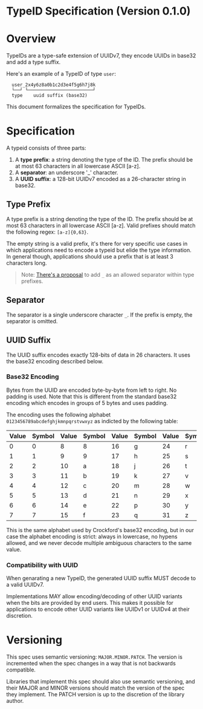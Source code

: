 # TypeID Specification (Version 0.1.0)

# Overview
TypeIDs are a type-safe extension of UUIDv7, they encode UUIDs in base32 and add a type suffix.

Here's an example of a TypeID of type `user`:

```
  user_2x4y6z8a0b1c2d3e4f5g6h7j8k
  └──┘ └────────────────────────┘
  type    uuid suffix (base32)
```

This document formalizes the specification for TypeIDs.

# Specification

A typeid consists of three parts:
1. A **type prefix**: a string denoting the type of the ID. The prefix should be
   at most 63 characters in all lowercase ASCII [a-z].
1. A **separator**: an underscore '_' character.
1. A **UUID suffix**: a 128-bit UUIDv7 encoded as a 26-character string in base32.

## Type Prefix
A type prefix is a string denoting the type of the ID. The prefix should be at most
63 characters in all lowercase ASCII [a-z]. Valid prefixes should match the following
regex: `[a-z]{0,63}`.

The empty string is a valid prefix, it's there for very specific use cases in which
applications need to encode a typeid but elide the type information. In general though,
applications should use a prefix that is at least 3 characters long.

> Note: [There's a proposal](https://github.com/jetpack-io/typeid/issues/7) to add `_` as
> an allowed separator within type prefixes.

## Separator
The separator is a single underscore character `_`. If the prefix is empty, the separator
is omitted.

## UUID Suffix
The UUID suffix encodes exactly 128-bits of data in 26 characters. It uses the base32
encoding described below.

### Base32 Encoding
Bytes from the UUID are encoded byte-by-byte from left to right. No padding is used.
Note that this is different from the standard base32 encoding which encodes in
groups of 5 bytes and uses padding.

The encoding uses the following alphabet `0123456789abcdefghjkmnpqrstvwxyz` as
indicted by the following table:

| Value | Symbol | Value | Symbol | Value | Symbol | Value | Symbol |
|-------|--------|-------|--------|-------|--------|-------|--------|
| 0     | 0      | 8     | 8      | 16    | g      | 24    | r      |
| 1     | 1      | 9     | 9      | 17    | h      | 25    | s      |
| 2     | 2      | 10    | a      | 18    | j      | 26    | t      |
| 3     | 3      | 11    | b      | 19    | k      | 27    | v      |
| 4     | 4      | 12    | c      | 20    | m      | 28    | w      |
| 5     | 5      | 13    | d      | 21    | n      | 29    | x      |
| 6     | 6      | 14    | e      | 22    | p      | 30    | y      |
| 7     | 7      | 15    | f      | 23    | q      | 31    | z      |

This is the same alphabet used by Crockford's base32 encoding, but in our case the
alphabet encoding is strict: always in lowercase, no hypens allowed, and we never decode
multiple ambiguous characters to the same value.

### Compatibility with UUID
When genarating a new TypeID, the generated UUID suffix MUST decode to a valid UUIDv7.

Implementations MAY allow encoding/decoding of other UUID variants when the
bits are provided by end users. This makes it possible for applications to encode
other UUID variants like UUIDv1 or UUIDv4 at their discretion.

# Versioning
This spec uses semantic versioning: `MAJOR.MINOR.PATCH`. The version is incremented
when the spec changes in a way that is not backwards compatible.

Libraries that implement this spec should also use semantic versioning, and their
MAJOR and MINOR versions should match the version of the spec they implement.
The PATCH version is up to the discretion of the library author.